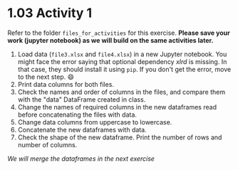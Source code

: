 # 1.03 Activity 1

Refer to the folder `files_for_activities` for this exercise. **Please save your work (jupyter notebook) as we will build on the same activities later.**

1. Load data (`file3.xlsx` and `file4.xlsx`) in a new Jupyter notebook. You might face the error saying that optional dependency _xlrd_ is missing. In that case, they should install it using `pip`. If you don't get the error, move to the next step. :smile:
2. Print data columns for both files.
3. Check the names and order of columns in the files, and compare them with the "data" DataFrame created in class.
4. Change the names of required columns in the new dataframes read before concatenating the files with data.
5. Change data columns from uppercase to lowercase.
6. Concatenate the new dataframes with data.
7. Check the shape of the new dataframe. Print the number of rows and number of columns.

_We will merge the dataframes in the next exercise_
